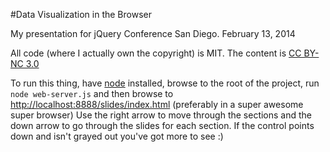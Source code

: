 #Data Visualization in the Browser

My presentation for jQuery Conference San Diego. February 13, 2014

All code (where I actually own the copyright) is MIT. The content is [CC BY-NC 3.0](http://creativecommons.org/licenses/by-nc/3.0/)

To run this thing, have [node](http://nodejs.org) installed, browse to the root of the project, run `node web-server.js` and then browse to [http://localhost:8888/slides/index.html]([http://localhost:8888/slides/index.html) (preferably in a super awesome super browser) Use the right arrow to move through the sections and the down arrow to go through the slides for each section. If the control points down and isn't grayed out you've got more to see :)
